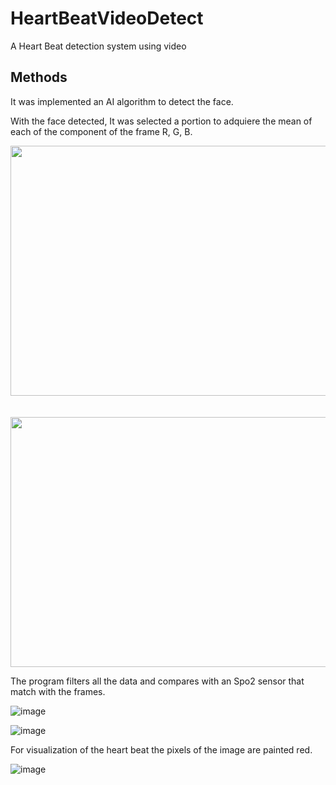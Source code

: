 # HeartBeatVideoDetect

A Heart Beat detection system using video

## Methods

It was implemented an AI algorithm to detect the face.

With the face detected, It was selected a portion to adquiere the mean of each of the component of the frame R, G, B.

<p align="center">
  <img width="520" height="400" src=https://github.com/FernandoMoralesM01/HeartBeatVideoDetect/assets/94548980/00f0f59b-31aa-450e-a16f-15c144893b1d>
  <br><br><br>
  <img width="520" height="400" src=https://github.com/FernandoMoralesM01/HeartBeatVideoDetect/assets/94548980/bb4edc74-4914-4f5b-b279-36df16ac0fb7>
</p>

The program filters all the data and compares with an Spo2 sensor that match with the frames.

![image](https://github.com/FernandoMoralesM01/HeartBeatVideoDetect/assets/94548980/343a4110-c345-4569-9d37-68bb85a7cb7e)


![image](https://github.com/FernandoMoralesM01/HeartBeatVideoDetect/assets/94548980/ae924adb-da23-40a1-a9d8-b41d1a243b96)

For visualization of the heart beat the pixels of the image are painted red.

![image](https://github.com/FernandoMoralesM01/HeartBeatVideoDetect/assets/94548980/bb4edc74-4914-4f5b-b279-36df16ac0fb7)


